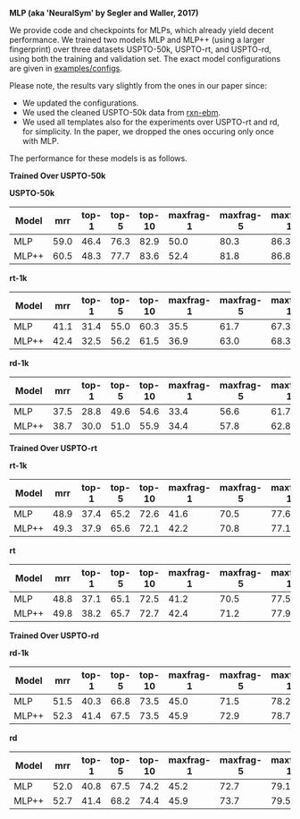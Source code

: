 
**MLP (aka 'NeuralSym' by Segler and Waller, 2017)**

We provide code and checkpoints for MLPs, which already yield decent performance.
We trained two models MLP and MLP++ (using a larger fingerprint) over three datasets USPTO-50k, USPTO-rt, and USPTO-rd, using both the training and validation set.
The exact model configurations are given in [examples/configs](../../examples/configs).

Please note, the results vary slightly from the ones in our paper since:
- We updated the configurations.
- We used the cleaned USPTO-50k data from [rxn-ebm](https://github.com/coleygroup/rxn-ebm). 
- We used all templates also for the experiments over USPTO-rt and rd, for simplicity. In the paper, we dropped the ones occuring only once with MLP. 

The performance for these models is as follows.


**Trained Over USPTO-50k**

**USPTO-50k**

|Model| mrr  |top-1|top-5|top-10|maxfrag-1|maxfrag-5|maxfrag-10|
| --- |---| --- | --- | --- | --- | --- | --- | 
|MLP| 59.0 |46.4|76.3|82.9|50.0|80.3|86.3|
|MLP++|60.5|48.3|77.7|83.6|52.4|81.8|86.8|

**rt-1k**

|Model| mrr |top-1|top-5|top-10|maxfrag-1|maxfrag-5|maxfrag-10|mss|
| --- |---| --- | --- | --- | --- | --- | --- | --- |
|MLP| 41.1 |31.4|55.0|60.3|35.5|61.7|67.3 |43.0|
|MLP++|42.4|32.5|56.2|61.5|36.9|63.0|68.3| 44.2|
**rd-1k**

|Model| mrr|top-1|top-5|top-10|maxfrag-1|maxfrag-5|maxfrag-10|mss|
| --- |---| --- | --- | --- | --- | --- | --- |---|
|MLP| 37.5|28.8|49.6|54.6|33.4|56.6|61.7|29.7|
|MLP++|38.7|30.0|51.0|55.9|34.4|57.8|62.8|31.3|
**Trained Over USPTO-rt**

**rt-1k**

|Model| mrr | top-1 |top-5|top-10| maxfrag-1     | maxfrag-5 | maxfrag-10 |mss|
| --- |---|-------| --- | --- |---------------|----------|---------| ---|
|MLP| 48.9 | 37.4  |65.2|72.6|41.6|70.5|77.6|55.6|
|MLP++|49.3| 37.9  |65.6|72.1 |42.2|70.8|77.1 |54.8|
**rt**

|Model| mrr |top-1|top-5|top-10|maxfrag-1|maxfrag-5|maxfrag-10|mss|
| --- |---| --- | --- | --- | --- | --- | --- | ---|
|MLP| 48.8 |37.1|65.1|72.5|41.2|70.5|77.5|55.1|
|MLP++|49.8|38.2|65.7|72.7|42.4|71.2|77.9|55.6|

**Trained Over USPTO-rd**

**rd-1k**

|Model| mrr  |top-1|top-5|top-10|maxfrag-1|maxfrag-5|maxfrag-10| mss |
| --- |------| --- | --- | --- | --- | --- | --- |-----| 
|MLP| 51.5 |40.3|66.8|73.5|45.0|71.5|78.2|48.7|
|MLP++|52.3|41.4|67.5|73.5|45.9|72.9|78.7|47.8|
**rd**

|Model| mrr  |top-1|top-5|top-10|maxfrag-1|maxfrag-5|maxfrag-10|mss|
| --- |------| --- | --- | --- | --- | --- | --- | --- | 
|MLP| 52.0 |40.8|67.5|74.2|45.2|72.7|79.1|49.0|
|MLP++|52.7|41.4|68.2|74.4|45.9|73.7|79.5|49.1|
